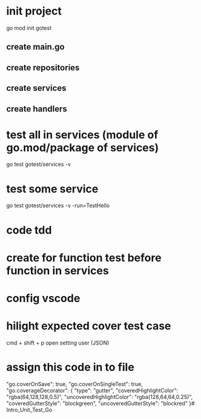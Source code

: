 # init project
go mod init gotest

## create main.go

## create repositories

## create services

## create handlers

# test all in services (module of go.mod/package of services)
go test gotest/services -v

# test some service
go test gotest/services -v -run=TestHello

# code tdd 
# create for function test before function in services

# config vscode
# hilight expected cover test case
cmd + shift + p 
open setting user (JSON)

# assign this code in to file
"go.coverOnSave": true,
"go.coverOnSingleTest": true,
"go.coverageDecorator": {
    "type": "gutter",
    "coveredHighlightColor": "rgba(64,128,128,0.5)",
    "uncoveredHighlightColor": "rgba(128,64,64,0.25)",        
    "coveredGutterStyle": "blockgreen",
    "uncoveredGutterStyle": "blockred"
}# Intro_Unit_Test_Go
